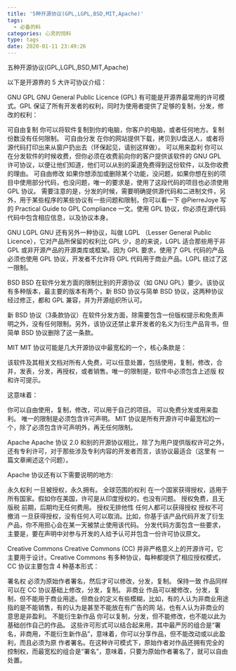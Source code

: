 ```yaml
---
title: '5种开源协议(GPL,LGPL,BSD,MIT,Apache)'
tags:
  - 必备的料
categories: 心灵的饲料
type: tags
date: 2020-01-11 23:49:26
---
```



五种开源协议(GPL,LGPL,BSD,MIT,Apache)

<!-- more -->


以下是开源界的 5 大许可协议介绍：

GNU GPL
GNU General Public Licence (GPL) 有可能是开源界最常用的许可模式。GPL 保证了所有开发者的权利，同时为使用者提供了足够的复制，分发，修改的权利：

可自由复制
你可以将软件复制到你的电脑，你客户的电脑，或者任何地方。复制份数没有任何限制。
可自由分发
在你的网站提供下载，拷贝到U盘送人，或者将源代码打印出来从窗户扔出去（环保起见，请别这样做）。
可以用来盈利
你可以在分发软件的时候收费，但你必须在收费前向你的客户提供该软件的 GNU GPL 许可协议，以便让他们知道，他们可以从别的渠道免费得到这份软件，以及你收费的理由。
可自由修改
如果你想添加或删除某个功能，没问题，如果你想在别的项目中使用部分代码，也没问题，唯一的要求是，使用了这段代码的项目也必须使用 GPL 协议。
需要注意的是，分发的时候，需要明确提供源代码和二进制文件，另外，用于某些程序的某些协议有一些问题和限制，你可以看一下 @PierreJoye 写的 Practical Guide to GPL Compliance 一文。使用 GPL 协议，你必须在源代码代码中包含相应信息，以及协议本身。

GNU LGPL
GNU 还有另外一种协议，叫做 LGPL （Lesser General Public Licence），它对产品所保留的权利比 GPL 少，总的来说，LGPL 适合那些用于非 GPL 或非开源产品的开源类库或框架。因为 GPL 要求，使用了 GPL 代码的产品必须也使用 GPL 协议，开发者不允许将 GPL 代码用于商业产品。LGPL 绕过了这一限制。

BSD
BSD 在软件分发方面的限制比别的开源协议（如 GNU GPL）要少。该协议有多种版本，最主要的版本有两个，新 BSD 协议与简单 BSD 协议，这两种协议经过修正，都和 GPL 兼容，并为开源组织所认可。

新 BSD 协议（3条款协议）在软件分发方面，除需要包含一份版权提示和免责声明之外，没有任何限制。另外，该协议还禁止拿开发者的名义为衍生产品背书，但简单 BSD 协议删除了这一条款。

MIT
MIT 协议可能是几大开源协议中最宽松的一个，核心条款是：

该软件及其相关文档对所有人免费，可以任意处置，包括使用，复制，修改，合并，发表，分发，再授权，或者销售。唯一的限制是，软件中必须包含上述版 权和许可提示。

这意味着：

你可以自由使用，复制，修改，可以用于自己的项目。
可以免费分发或用来盈利。
唯一的限制是必须包含许可声明。
MIT 协议是所有开源许可中最宽松的一个，除了必须包含许可声明外，再无任何限制。

Apache
Apache 协议 2.0 和别的开源协议相比，除了为用户提供版权许可之外，还有专利许可，对于那些涉及专利内容的开发者而言，该协议最适合（这里有 一篇文章阐述这个问题）。

Apache 协议还有以下需要说明的地方:

永久权利
一旦被授权，永久拥有。
全球范围的权利
在一个国家获得授权，适用于所有国家。假如你在美国，许可是从印度授权的，也没有问题。
授权免费，且无版税
前期，后期均无任何费用。
授权无排他性
任何人都可以获得授权
授权不可撤消
一旦获得授权，没有任何人可以取消。比如，你基于该产品代码开发了衍生产品，你不用担心会在某一天被禁止使用该代码。
分发代码方面包含一些要求，主要是，要在声明中对参与开发的人给予认可并包含一份许可协议原文。

Creative Commons
Creative Commons (CC) 并非严格意义上的开源许可，它主要用于设计。Creative Commons 有多种协议，每种都提供了相应授权模式，CC 协议主要包含 4 种基本形式：

署名权
必须为原始作者署名，然后才可以修改，分发，复制。
保持一致
作品同样可以在 CC 协议基础上修改，分发，复制。
非商业
作品可以被修改，分发，复制，但不能用于商业用途。但商业的定义有些模糊，比如，有的人认为非商业用途指的是不能销售，有的认为是甚至不能放在有广告的网 站，也有人认为非商业的意思是非盈利。
不能衍生新作品
你可以复制，分发，但不能修改，也不能以此为基础创作自己的作品。
这些许可形式可以结合起来用，其中最严厉的组合是“署名，非商用，不能衍生新作品”，意味着，你可以分享作品，但不能改动或以此盈利，而且必须为原 作者署名。在这种许可模式下，原始作者对作品还拥有完全的控制权，而最宽松的组合是“署名”，意味着，只要为原始作者署名了，就可以自由处置。